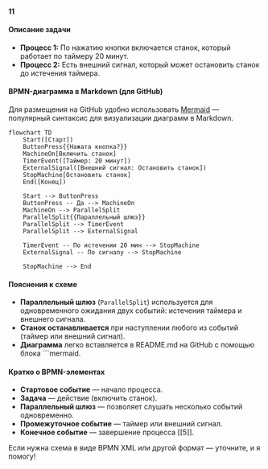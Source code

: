 #### 11
#### **Описание задачи**

- **Процесс 1:** По нажатию кнопки включается станок, который работает по таймеру 20 минут.
- **Процесс 2:** Есть внешний сигнал, который может остановить станок до истечения таймера.

#### **BPMN-диаграмма в Markdown (для GitHub)**

Для размещения на GitHub удобно использовать [Mermaid](https://mermaid-js.github.io/mermaid/#/) — популярный синтаксис для визуализации диаграмм в Markdown.

```mermaid
flowchart TD
    Start([Старт])
    ButtonPress{{Нажата кнопка?}}
    MachineOn[Включить станок]
    TimerEvent([Таймер: 20 минут])
    ExternalSignal([Внешний сигнал: Остановить станок])
    StopMachine[Остановить станок]
    End([Конец])

    Start --> ButtonPress
    ButtonPress -- Да --> MachineOn
    MachineOn --> ParallelSplit
    ParallelSplit{{Параллельный шлюз}}
    ParallelSplit --> TimerEvent
    ParallelSplit --> ExternalSignal

    TimerEvent -- По истечении 20 мин --> StopMachine
    ExternalSignal -- По сигналу --> StopMachine

    StopMachine --> End
```

#### **Пояснения к схеме**

- **Параллельный шлюз** (`ParallelSplit`) используется для одновременного ожидания двух событий: истечения таймера и внешнего сигнала.
- **Станок останавливается** при наступлении любого из событий (таймер или внешний сигнал).
- **Диаграмма** легко вставляется в README.md на GitHub с помощью блока ```mermaid.

#### **Кратко о BPMN-элементах**

- **Стартовое событие** — начало процесса.
- **Задача** — действие (включить станок).
- **Параллельный шлюз** — позволяет слушать несколько событий одновременно.
- **Промежуточное событие** — таймер или внешний сигнал.
- **Конечное событие** — завершение процесса [[5]].

Если нужна схема в виде BPMN XML или другой формат — уточните, и я помогу!
